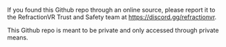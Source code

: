 If you found this Github repo through an online source, please report it to the RefractionVR Trust and Safety team at https://discord.gg/refractionvr. 

This Github repo is meant to be private and only accessed through private means.
